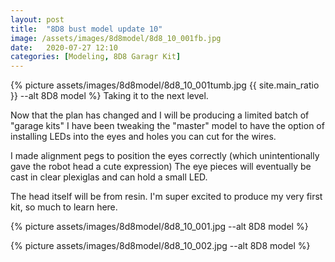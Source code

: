 ```yaml
---
layout: post
title:  "8D8 bust model update 10"
image: /assets/images/8d8model/8d8_10_001fb.jpg
date:   2020-07-27 12:10
categories: [Modeling, 8D8 Garagr Kit]
---
```

{% picture assets/images/8d8model/8d8_10_001tumb.jpg {{ site.main_ratio }} --alt 8D8 model %}
Taking it to the next level.

<!--more-->

Now that the plan has changed and I will be producing a limited batch of "garage kits" I have been tweaking the "master" model to have the option of installing LEDs into the eyes and holes you can cut for the wires.

I made alignment pegs to position the eyes correctly (which unintentionally gave the robot head a cute expression) The eye pieces will eventually be cast in clear plexiglas and can hold a small LED.

The head itself will be from resin. I'm super excited to produce my very first kit, so much to learn here.

{% picture assets/images/8d8model/8d8_10_001.jpg --alt 8D8 model %}

{% picture assets/images/8d8model/8d8_10_002.jpg --alt 8D8 model %}


